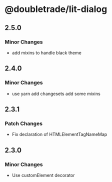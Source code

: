 # @doubletrade/lit-dialog

## 2.5.0

### Minor Changes

- add mixins to handle black theme

## 2.4.0

### Minor Changes

- use yarn
  add changesets
  add some mixins

## 2.3.1

### Patch Changes

- Fix declaration of HTMLElementTagNameMap

## 2.3.0

### Minor Changes

- Use customElement decorator
